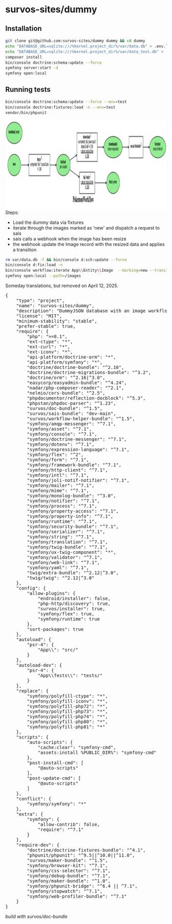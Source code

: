 # survos-sites/dummy

## Installation

```bash
git clone git@github.com:survos-sites/dummy dummy && cd dummy
echo "DATABASE_URL=sqlite:///%kernel.project_dir%/var/data.db" > .env.local
echo "DATABASE_URL=sqlite:///%kernel.project_dir%/var/data_test.db" > .env.test
composer install
bin/console doctrine:schema:update --force
symfony server:start -d
symfony open:local
```



## Running tests

```bash
bin/console doctrine:schema:update --force --env=test
bin/console doctrine:fixtures:load -n --env=test
vendor/bin/phpunit
```


<img align="right" src="/doc/workflow.svg?raw=true" height="280" />
Steps:

* Load the dummy data via fixtures
* iterate through the images marked as 'new' and dispatch a request to sais
* sais calls a webhook when the image has been resize
* the webhook update the Image record with the resized data and applies a transition

```bash
rm var/data.db -f && bin/console d:sch:update --force
bin/console d:fix:load -n
bin/console workflow:iterate App\\Entity\\Image  --marking=new --transition=dispatch -vvv
symfony open:local --path=/images
```


Someday translations, but removed on April 12, 2025.

<pre>{
    "type": "project",
    "name": "survos-sites/dummy",
    "description": "DummyJSON database with an image workflow",
    "license": "MIT",
    "minimum-stability": "stable",
    "prefer-stable": true,
    "require": {
        "php": ">=8.1",
        "ext-ctype": "*",
        "ext-curl": "*",
        "ext-iconv": "*",
        "api-platform/doctrine-orm": "*",
        "api-platform/symfony": "*",
        "doctrine/doctrine-bundle": "^2.10",
        "doctrine/doctrine-migrations-bundle": "^3.2",
        "doctrine/orm": "^2.16|^3.0",
        "easycorp/easyadmin-bundle": "^4.24",
        "nadar/php-composer-reader": "^2.1",
        "nelmio/cors-bundle": "^2.5",
        "phpdocumentor/reflection-docblock": "^5.3",
        "phpstan/phpdoc-parser": "^1.23",
        "survos/doc-bundle": "^1.5",
        "survos/sais-bundle": "dev-main",
        "survos/workflow-helper-bundle": "^1.5",
        "symfony/amqp-messenger": "^7.1",
        "symfony/asset": "^7.1",
        "symfony/console": "^7.1",
        "symfony/doctrine-messenger": "^7.1",
        "symfony/dotenv": "^7.1",
        "symfony/expression-language": "^7.1",
        "symfony/flex": "^2",
        "symfony/form": "^7.1",
        "symfony/framework-bundle": "^7.1",
        "symfony/http-client": "^7.1",
        "symfony/intl": "^7.1",
        "symfony/joli-notif-notifier": "^7.1",
        "symfony/mailer": "^7.1",
        "symfony/mime": "^7.1",
        "symfony/monolog-bundle": "^3.0",
        "symfony/notifier": "^7.1",
        "symfony/process": "^7.1",
        "symfony/property-access": "^7.1",
        "symfony/property-info": "^7.1",
        "symfony/runtime": "^7.1",
        "symfony/security-bundle": "^7.1",
        "symfony/serializer": "^7.1",
        "symfony/string": "^7.1",
        "symfony/translation": "^7.1",
        "symfony/twig-bundle": "^7.1",
        "symfony/ux-twig-component": "*",
        "symfony/validator": "^7.1",
        "symfony/web-link": "^7.1",
        "symfony/yaml": "^7.1",
        "twig/extra-bundle": "^2.12|^3.0",
        "twig/twig": "^2.12|^3.0"
    },
    "config": {
        "allow-plugins": {
            "endroid/installer": false,
            "php-http/discovery": true,
            "survos/installer": true,
            "symfony/flex": true,
            "symfony/runtime": true
        },
        "sort-packages": true
    },
    "autoload": {
        "psr-4": {
            "App\\": "src/"
        }
    },
    "autoload-dev": {
        "psr-4": {
            "App\\Tests\\": "tests/"
        }
    },
    "replace": {
        "symfony/polyfill-ctype": "*",
        "symfony/polyfill-iconv": "*",
        "symfony/polyfill-php72": "*",
        "symfony/polyfill-php73": "*",
        "symfony/polyfill-php74": "*",
        "symfony/polyfill-php80": "*",
        "symfony/polyfill-php81": "*"
    },
    "scripts": {
        "auto-scripts": {
            "cache:clear": "symfony-cmd",
            "assets:install %PUBLIC_DIR%": "symfony-cmd"
        },
        "post-install-cmd": [
            "@auto-scripts"
        ],
        "post-update-cmd": [
            "@auto-scripts"
        ]
    },
    "conflict": {
        "symfony/symfony": "*"
    },
    "extra": {
        "symfony": {
            "allow-contrib": false,
            "require": "^7.1"
        }
    },
    "require-dev": {
        "doctrine/doctrine-fixtures-bundle": "^4.1",
        "phpunit/phpunit": "^9.5||^10.0||^11.0",
        "survos/maker-bundle": "^1.5",
        "symfony/browser-kit": "^7.1",
        "symfony/css-selector": "^7.1",
        "symfony/debug-bundle": "^7.1",
        "symfony/maker-bundle": "^1.0",
        "symfony/phpunit-bridge": "^6.4 || ^7.1",
        "symfony/stopwatch": "^7.1",
        "symfony/web-profiler-bundle": "^7.1"
    }
}</pre>


*build with survos/doc-bundle*